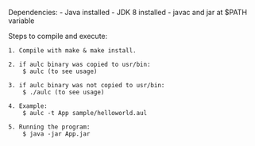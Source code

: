 Dependencies: 
	- Java installed
	- JDK 8 installed
	- javac and jar at $PATH variable

Steps to compile and execute:

	1. Compile with make & make install.
	
	2. if aulc binary was copied to usr/bin: 
		$ aulc (to see usage)
	
	3. if aulc binary was not copied to usr/bin: 
		$ ./aulc (to see usage)
	
	4. Example: 
		$ aulc -t App sample/helloworld.aul

	5. Running the program: 
		$ java -jar App.jar





